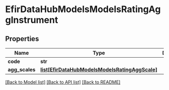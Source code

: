 # EfirDataHubModelsModelsRatingAggInstrument

## Properties
Name | Type | Description | Notes
------------ | ------------- | ------------- | -------------
**code** | **str** |  | [optional] 
**agg_scales** | [**list[EfirDataHubModelsModelsRatingAggScale]**](EfirDataHubModelsModelsRatingAggScale.md) |  | [optional] 

[[Back to Model list]](../README.md#documentation-for-models) [[Back to API list]](../README.md#documentation-for-api-endpoints) [[Back to README]](../README.md)

